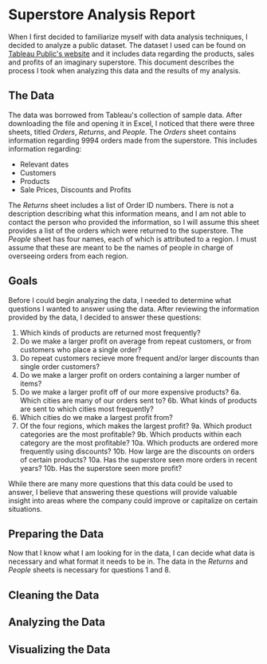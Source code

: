 # Superstore Analysis Report
When I first decided to familiarize myself with data analysis techniques, I decided to analyze a public dataset. The dataset I used can be found on [Tableau Public's website](https://public.tableau.com/app/resources/sample-data) and it includes data regarding the products, sales and profits of an imaginary superstore. This document describes the process I took when analyzing this data and the results of my analysis.
## The Data
The data was borrowed from Tableau's collection of sample data. After downloading the file and opening it in Excel, I noticed that there were three sheets, titled *Orders*, *Returns*, and *People*. The *Orders* sheet contains information regarding 9994 orders made from the superstore. This includes information regarding: 
- Relevant dates
- Customers
- Products
- Sale Prices, Discounts and Profits

The *Returns* sheet includes a list of Order ID numbers. There is not a description describing what this information means, and I am not able to contact the person who provided the information, so I will assume this sheet provides a list of the orders which were returned to the superstore. The *People* sheet has four names, each of which is attributed to a region. I must assume that these are meant to be the names of people in charge of overseeing orders from each region.
## Goals
Before I could begin analyzing the data, I needed to determine what questions I wanted to answer using the data. After reviewing the information provided by the data, I decided to answer these questions:
1. Which kinds of products are returned most frequently?
2. Do we make a larger profit on average from repeat customers, or from customers who place a single order? 
3. Do repeat customers recieve more frequent and/or larger discounts than single order customers?
4. Do we make a larger profit on orders containing a larger number of items?
5. Do we make a larger profit off of our more expensive products?
6a. Which cities are many of our orders sent to? 
  6b. What kinds of products are sent to which cities most frequently?
7. Which cities do we make a largest profit from?
8. Of the four regions, which makes the largest profit?
9a. Which product categories are the most profitable? 
  9b. Which products within each category are the most profitable?
10a. Which products are ordered more frequently using discounts? 
  10b. How large are the discounts on orders of certain products?
10a. Has the superstore seen more orders in recent years? 
  10b. Has the superstore seen more profit?

While there are many more questions that this data could be used to answer, I believe that answering these questions will provide valuable insight into areas where the company could improve or capitalize on certain situations.
## Preparing the Data
Now that I know what I am looking for in the data, I can decide what data is necessary and what format it needs to be in. The data in the *Returns* and *People* sheets is necessary for questions 1 and 8. 
## Cleaning the Data
## Analyzing the Data
## Visualizing the Data

